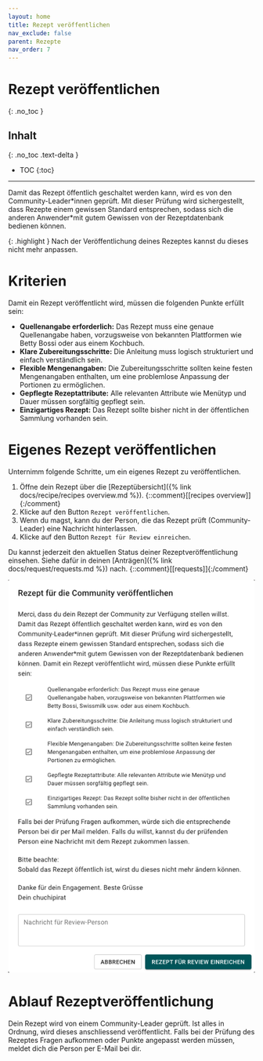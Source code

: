 ```yaml
---
layout: home
title: Rezept veröffentlichen
nav_exclude: false
parent: Rezepte
nav_order: 7
---
```

# Rezept veröffentlichen
{: .no_toc }
## Inhalt
{: .no_toc .text-delta }

- TOC
{:toc}

---

Damit das Rezept öffentlich geschaltet werden kann, wird es von den Community-Leader\*innen geprüft. Mit dieser Prüfung wird sichergestellt, dass Rezepte einem gewissen Standard entsprechen, sodass sich die anderen Anwender\*mit gutem Gewissen von der Rezeptdatenbank bedienen können.


{: .highlight }
Nach der Veröffentlichung deines Rezeptes kannst du dieses nicht mehr anpassen. 


# Kriterien

Damit ein Rezept veröffentlicht wird, müssen die folgenden Punkte erfüllt sein:

- **Quellenangabe erforderlich:** Das Rezept muss eine genaue Quellenangabe haben, vorzugsweise von bekannten Plattformen wie Betty Bossi oder aus einem Kochbuch.
- **Klare Zubereitungsschritte:** Die Anleitung muss logisch strukturiert und einfach verständlich sein.
- **Flexible Mengenangaben:** Die Zubereitungsschritte sollten keine festen Mengenangaben enthalten, um eine problemlose Anpassung der Portionen zu ermöglichen.
- **Gepflegte Rezeptattribute:** Alle relevanten Attribute wie Menütyp und Dauer müssen sorgfältig gepflegt sein.
- **Einzigartiges Rezept:** Das Rezept sollte bisher nicht in der öffentlichen Sammlung vorhanden sein.

# Eigenes Rezept veröffentlichen

Unternimm folgende Schritte, um ein eigenes Rezept zu veröffentlichen.

1. Öffne dein Rezept über die [Rezeptübersicht]({% link docs/recipe/recipes overview.md %}). {::comment}[[recipes overview]]{:/comment}
2. Klicke auf den Button `Rezept veröffentlichen`. 
3. Wenn du magst, kann du der Person, die das Rezept prüft (Community-Leader) eine Nachricht hinterlassen.
4. Klicke auf den Button `Rezept für Review einreichen`.

Du kannst jederzeit den aktuellen Status deiner Rezeptveröffentlichung einsehen. Siehe dafür in deinen [Anträgen]({% link docs/request/requests.md %}) nach. {::comment}[[requests]]{:/comment}

![Dialog Rezept veröffentlichen](https://github.com/chuchipirat/chuchipirat.github.io/blob/main/docs/recipe/_images/recipe_publish_request.png?raw=true)

# Ablauf Rezeptveröffentlichung

Dein Rezept wird von einem Community-Leader geprüft. Ist alles in Ordnung, wird dieses anschliessend veröffentlicht. Falls bei der Prüfung des Rezeptes Fragen aufkommen oder Punkte angepasst werden müssen, meldet dich die Person per E-Mail bei dir.


